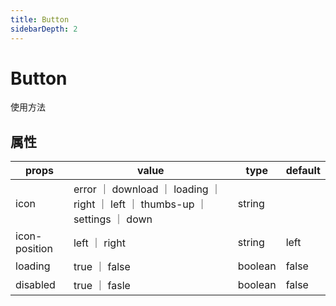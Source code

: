 ```yaml
---
title: Button
sidebarDepth: 2
---
```


# Button

使用方法
<ClientOnly>
<button-demo></button-demo>
</ClientOnly>

## 属性

| props         | value                                                                          | type    | default |
| ------------- | ------------------------------------------------------------------------------ | ------- | ------- |
| icon          | error ｜ download ｜ loading ｜ right ｜ left ｜ thumbs-up ｜ settings ｜ down | string  |
| icon-position | left ｜ right                                                                  | string  | left    |
| loading       | true ｜ false                                                                  | boolean | false   |
| disabled      | true ｜ fasle                                                                  | boolean | false   |
